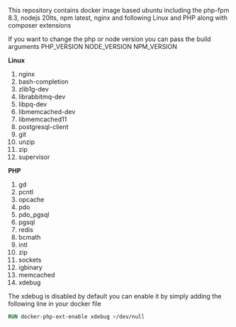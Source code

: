 This repository contains docker image based ubuntu including the php-fpm 8.3, nodejs 20lts, npm latest, nginx and following Linux and PHP along with composer extensions

If you want to change the php or node version you can pass the build arguments
PHP_VERSION
NODE_VERSION
NPM_VERSION

**Linux**

1. nginx
2. bash-completion
3. zlib1g-dev
4. librabbitmq-dev
5. libpq-dev
6. libmemcached-dev
7. libmemcached11
8. postgresql-client
9. git
10. unzip
11. zip
12. supervisor

**PHP**

1. gd
2. pcntl
3. opcache
4. pdo
5. pdo_pgsql
6. pgsql
7. redis
8. bcmath
9. intl
10. zip
11. sockets
12. igbinary
13. memcached
14. xdebug

The xdebug is disabled by default you can enable it by simply adding the following line in your docker file

```Dockerfile
RUN docker-php-ext-enable xdebug >/dev/null
```
